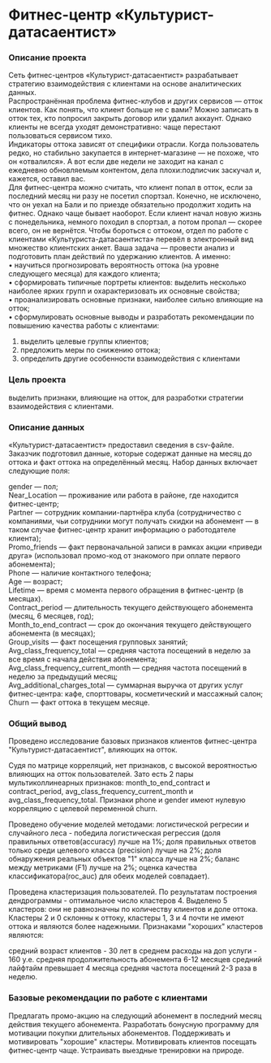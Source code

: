 # Фитнес-центр «Культурист-датасаентист»

### Описание проекта

Сеть фитнес-центров «Культурист-датасаентист» разрабатывает стратегию взаимодействия с клиентами на основе аналитических данных.<br>
Распространённая проблема фитнес-клубов и других сервисов — отток клиентов. Как понять, что клиент больше не с вами? Можно записать в отток тех, кто попросил закрыть договор или удалил аккаунт. Однако клиенты не всегда уходят демонстративно: чаще перестают пользоваться сервисом тихо.<br>
Индикаторы оттока зависят от специфики отрасли. Когда пользователь редко, но стабильно закупается в интернет-магазине — не похоже, что он «отвалился». А вот если две недели не заходит на канал с ежедневно обновляемым контентом, дела плохи:подписчик заскучал и, кажется, оставил вас.<br>
Для фитнес-центра можно считать, что клиент попал в отток, если за последний месяц ни разу не посетил спортзал. Конечно, не исключено, что он уехал на Бали и по приезде обязательно продолжит ходить на фитнес. Однако чаще бывает наоборот. Если клиент начал новую жизнь с понедельника, немного походил в спортзал, а потом пропал — скорее всего, он не вернётся. Чтобы бороться с оттоком, отдел по работе с клиентами «Культуриста-датасаентиста» перевёл в электронный вид множество клиентских анкет. Ваша задача — провести анализ и подготовить план действий по удержанию клиентов. А именно:<br>
• научиться прогнозировать вероятность оттока (на уровне следующего месяца) для каждого клиента;<br>
• сформировать типичные портреты клиентов: выделить несколько наиболее ярких групп и охарактеризовать их основные свойства;<br>
• проанализировать основные признаки, наиболее сильно влияющие на отток;<br>
• сформулировать основные выводы и разработать рекомендации по повышению качества работы с клиентами:<br>
1) выделить целевые группы клиентов;<br>
2) предложить меры по снижению оттока;<br>
3) определить другие особенности взаимодействия с клиентами<br>

### Цель проекта 
выделить признаки, влияющие на отток, для разработки стратегии взаимодействия с клиентами.<br>

### Описание данных

«Культурист-датасаентист» предоставил сведения в csv-файле. Заказчик подготовил данные, которые содержат данные на месяц до оттока и факт оттока на определённый месяц. Набор данных включает следующие поля:<br>

gender — пол;<br>
Near_Location — проживание или работа в районе, где находится фитнес-центр;<br>
Partner — сотрудник компании-партнёра клуба (сотрудничество с компаниями, чьи сотрудники могут получать скидки на абонемент — в таком случае фитнес-центр хранит информацию о работодателе клиента);<br>
Promo_friends — факт первоначальной записи в рамках акции «приведи друга» (использовал промо-код от знакомого при оплате первого абонемента);<br>
Phone — наличие контактного телефона;<br>
Age — возраст;<br>
Lifetime — время с момента первого обращения в фитнес-центр (в месяцах).<br>
Contract_period — длительность текущего действующего абонемента (месяц, 6 месяцев, год);<br>
Month_to_end_contract — срок до окончания текущего действующего абонемента (в месяцах);<br>
Group_visits — факт посещения групповых занятий;<br>
Avg_class_frequency_total — средняя частота посещений в неделю за все время с начала действия абонемента;<br>
Avg_class_frequency_current_month — средняя частота посещений в неделю за предыдущий месяц;<br>
Avg_additional_charges_total — суммарная выручка от других услуг фитнес-центра: кафе, спорттовары, косметический и массажный салон;<br>
Churn — факт оттока в текущем месяце.<br>


### Общий вывод

Проведено исследование базовых признаков клиентов фитнес-центра "Культурист-датасаентист", влияющих на отток.

Судя по матрице корреляций, нет признаков, с высокой вероятностью влияющих на отток пользователей. Зато есть 2 пары мультиколлинеарных признаков: month_to_end_contract и contract_period, avg_class_frequency_current_month и avg_class_frequency_total. Признаки phone и gender имеют нулевую корреляцию с целевой переменной churn.

Проведено обучение моделей методами: логистической регресии и случайного леса - победила логистическая регрессия (доля правильных ответов(accuracy) лучше на 1%; доля правильных ответов только среди целевого класса (precision) лучше на 2%; доля обнаружения реальных объектов "1" класса лучше на 2%; баланс между метриками (F1) лучше на 2%; оценка качества классификатора(roc_auc) для обеих моделей совпадает).

Проведена кластеризация пользователей.
По результатам построения дендрограммы - оптимальное число кластеров 4.
Выделено 5 кластеров: они не равнозначны по количеству клиентов и доле оттока.
Кластеры 2 и 0 склонны к оттоку, кластеры 1, 3 и 4 почти не имеют оттока и являются более надежными.
Признаками "хороших" кластеров являются:

средний возраст клиентов - 30 лет
в среднем расходы на доп услуги - 160 у.е.
средняя продолжительность абонемента 6-12 месяцев
средний лайфтайм превышает 4 месяца
средняя частота посещений 2-3 раза в неделю.

### Базовые рекомендации по работе с клиентами

Предлагать промо-акцию на следующий абонемент в последний месяц действия текущего абонемента.
Разработать бонусную программу для мотивации покупки длительных абонементов.
Поддерживать и мотивировать "хорошие" кластеры.
Мотивировать клиентов посещать фитнес-центр чаще.
Устраивать выездные тренировки на природе. 
